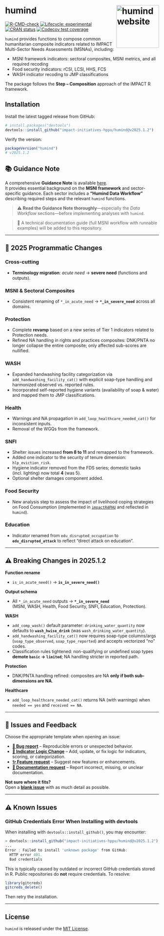 
<!-- README.md is generated from README.Rmd. Please edit that file -->

# humind <a href="https://impact-initiatives-hppu.github.io/humind/"><img src="man/figures/logo.png" align="right" height="139" alt="humind website" /></a>

<!-- badges: start -->

[![R-CMD-check](https://github.com/impact-initiatives-hppu/humind/actions/workflows/R-CMD-check.yaml/badge.svg)](https://github.com/impact-initiatives-hppu/humind/actions/workflows/R-CMD-check.yaml)
[![Lifecycle:
experimental](https://img.shields.io/badge/lifecycle-experimental-orange.svg)](https://lifecycle.r-lib.org/articles/stages.html#experimental)
[![CRAN
status](https://www.r-pkg.org/badges/version/humind)](https://CRAN.R-project.org/package=humind)
[![Codecov test
coverage](https://codecov.io/gh/impact-initiatives-hppu/humind/branch/main/graph/badge.svg)](https://app.codecov.io/gh/impact-initiatives-hppu/humind?branch=main)
<!-- badges: end -->

`humind` provides functions to compose common humanitarian composite
indicators related to IMPACT Multi-Sector Needs Assessments (MSNAs),
including:

- MSNI framework indicators: sectoral composites, MSNI metrics, and all
  required recoding
- Food security indicators: rCSI, LCSI, HHS, FCS
- WASH indicator recoding to JMP classifications

The package follows the **Step – Composition** approach of the IMPACT R
framework.

## Installation

Install the latest tagged release from GitHub:

``` r
# install.packages("devtools")
devtools::install_github("impact-initiatives-hppu/humind@v2025.1.2")
```

Verify the version:

``` r
packageVersion("humind")
# v2025.1.2
```

## 📚 Guidance Note

A comprehensive **Guidance Note** is available
[here](https://acted.sharepoint.com/sites/IMPACT-Humanitarian_Planning_Prioritization/SitePages/MSNA%20analysis%20(LSG-MSNi).aspx).  
It provides essential background on the **MSNI framework** and
sector-specific guidance. Each sector includes a **“Humind Data
Workflow”** describing required steps and the relevant `humind`
functions.

> ⚠️ **Read the Guidance Note thoroughly**—especially the *Data
> Workflow* sections—before implementing analyses with `humind`.

> 📌 A technical documentation guide (full MSNI workflow with runnable
> examples) will be added to this repository.

------------------------------------------------------------------------

## 📖 2025 Programmatic Changes

### Cross-cutting

- **Terminology migration**: *acute need* → **severe need** (functions
  and outputs).

### MSNI & Sectoral Composites

- Consistent renaming of `*_in_acute_need` → **`*_in_severe_need`**
  across all domains.

### Protection

- Complete **revamp** based on a new series of Tier 1 indicators related
  to Protection needs.
- Refined NA handling in rights and practices composites: DNK/PNTA no
  longer collapse the entire composite; only affected sub-scores are
  nullified.

### WASH

- Expanded handwashing facility categorization via
  `add_handwashing_facility_cat()` with explicit soap-type handling and
  harmonized observed vs. reported rules.
- Incorporated self-reported hygiene variants (availability of soap &
  water) and mapped them to JMP classifications.

### Health

- Warnings and NA propagation in `add_loop_healthcare_needed_cat()` for
  inconsistent inputs.
- Removal of the WGQs from the framework.

### SNFI

- Shelter issues increased **from 8 to 11** and remapped to the
  framework.
- Added one indicator to the security of tenure dimension:
  `hlp_eviction_risk`.
- Hygiene indicator removed from the FDS series; domestic tasks
  (incl. lighting) now total **4** (was 5).
- Optional shelter damages component added.

### Food Security

- New analysis step to assess the impact of livelihood coping strategies
  on Food Consumption (implemented in
  [`impactR4PHU`](https://github.com/impact-initiatives/impactR4PHU) and
  reflected in `humind`).

### Education

- Indicator renamed from `edu_disrupted_occupation` to
  **`edu_disrupted_attack`** to reflect “direct attack on education”.

------------------------------------------------------------------------

## ⚠️ Breaking Changes in 2025.1.2

**Function rename**

- `is_in_acute_need()` → **`is_in_severe_need()`**

**Output schema**

- All `*_in_acute_need` outputs → **`*_in_severe_need`**  
  (MSNI, WASH, Health, Food Security, SNFI, Education, Protection).

**WASH**

- `add_comp_wash()` default parameter: `drinking_water_quantity` now
  defaults to **`wash_hwise_drink`** (was
  `wash_drinking_water_quantity`).
- `add_handwashing_facility_cat()` now requires soap-type columns/args
  (`soap_type_observed`, `soap_type_reported`) and accepts vectorized
  “no” codes.
- Classification rules tightened: non-qualifying or undefined soap types
  **demote `basic` → `limited`**; NA handling stricter in reported path.

**Protection**

- DNK/PNTA handling refined: composites are NA **only if both
  sub-dimensions are NA**.

**Healthcare**

- `add_loop_healthcare_needed_cat()` returns NA (with warnings) when
  `needed == yes` and `received == NA`.

------------------------------------------------------------------------

## 📌 Issues and Feedback

Choose the appropriate template when opening an issue:

- **[🐛 Bug
  report](https://github.com/impact-initiatives-hppu/humind/issues/new?template=bug-report.yml&labels=bug,triage)**
  – Reproducible errors or unexpected behavior.  
- **[🧮 Indicator Logic
  Change](https://github.com/impact-initiatives-hppu/humind/issues/new?template=indicator_logic_change.yml&labels=indicator-logic)**
  – Add, update, or fix logic for indicators, scoring, or
  categorization.  
- **[✨ Feature
  request](https://github.com/impact-initiatives-hppu/humind/issues/new?template=feature_request.yml&labels=enhancement)**
  – Suggest new features or enhancements.  
- **[📖 Documentation
  request](https://github.com/impact-initiatives-hppu/humind/issues/new?template=documentation_request.yml&labels=documentation)**
  – Report incorrect, missing, or unclear documentation.

**Not sure where it fits?**  
Open a **[blank
issue](https://github.com/impact-initiatives-hppu/humind/issues/new)**
with as much detail as possible.

------------------------------------------------------------------------

## ⚠️ Known Issues

### GitHub Credentials Error When Installing with devtools

When installing with `devtools::install_github()`, you may encounter:

``` r
> devtools::install_github("impact-initiatives-hppu/humind@v2025.1.2")
...
Error : Failed to install 'unknown package' from GitHub:
  HTTP error 401.
  Bad credentials
```

This is typically caused by outdated or incorrect GitHub credentials
stored in R. Public repositories do **not** require credentials. To
resolve:

``` r
library(gitcreds)
gitcreds_delete()
```

Then retry the installation.

------------------------------------------------------------------------

## License

`humind` is released under the [MIT License](LICENSE.md).
